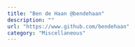 ```yaml
---
title: "Ben de Haan @bendehaan"
description: ""
url: "https://www.github.com/bendehaan"
category: "Miscellaneous"
---
```

